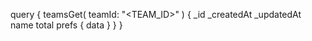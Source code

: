query {
    teamsGet(
        teamId: "<TEAM_ID>"
    ) {
        _id
        _createdAt
        _updatedAt
        name
        total
        prefs {
            data
        }
    }
}
